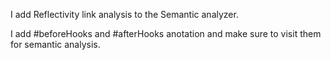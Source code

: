 I add Reflectivity link analysis to the Semantic analyzer.I add #beforeHooks and #afterHooks anotation and make sure to visit them for semantic analysis.